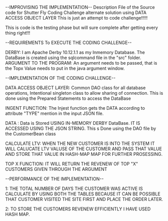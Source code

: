 --IMPROVISING THE IMPLEMENTATION--
Description File of the Source code for Shutter Fly Coding Challenge alternate solution using DATA ACCESS OBJECT LAYER
This is just an attempt to code challenge!!!!!

This is code is the testing phase but will sure complete after getting every thing right!!!

--REQUIREMENTS To EXECUTE THE CODING CHALLENGE--

DERBY: I am Apache Derby 10.12.1.1 as my Inmemory Database. The DataBase is created using the sqlcommand file in the "src" folder.
ARGUMENT TO THE PROGRAM: An argument needs to be passed, that is the Topx Value needs to put in the java argument window. 

--IMPLEMENTATION OF THE CODING CHALLENGE--

DATA ACCESS OBJECT LAYER: Common DAO class for all database operations, Intentional singleton class to allow sharing of connection. This is done using the Prepared Statements 
						to access the DataBase

INGENT FUNCTION: The Injest function gets the DATA according to attribute "TYPE" mention in the input JSON file.

DATA : Data is Stored USING IN-MEMORY DERBY DataBase. IT IS ACCESSED USING THE JSON STRING. This s Done using the DAO file by the CustomerBean class

CALCULATE LTV: WHEN THE NEW CUSTOMER IS INTO THE SYSTEM IT WILL CALUCATE LTV VALUSE OF THE CUSTOMER AND PASS THAT VALUE AND STORE THAT VALUE IN HASH-MAP MAP FOR FURTHER PROSESSING.

TOP X FUNCTION: IT WILL RETURN THE REVENEW OF TOP "X" CUSTOMERS GIVEN THROUGH THE ARGUMENT

--PERFORMANCE OF THE IMPLEMENTATION-- 

1: THE TOTAL NUMBER OF DAYS THE CUSTOMER WAS ACTIVE IS CALCULATE BY USING BOTH THE TABLES BECAUSE IT CAN BE POSSIBLE THAT CUSTOMER VISITED THE SITE FIRST AND PLACE THE ORDER LATER.

2: TO STORE THE CUSTOMERS REVENEW EFFICIENTLY I HAVE USED HASH MAP.

